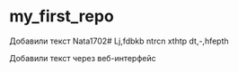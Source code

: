 # my_first_repo
Добавили текст
Nata1702#
Lj,fdbkb ntrcn xthtp dt,-,hfepth

Добавили текст через веб-интерфейс
